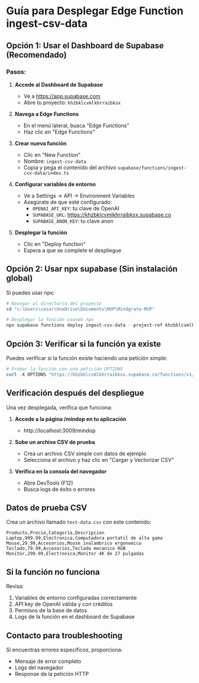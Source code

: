 # Guía para Desplegar Edge Function ingest-csv-data

## Opción 1: Usar el Dashboard de Supabase (Recomendado)

### Pasos:

1. **Accede al Dashboard de Supabase**
   - Ve a https://app.supabase.com
   - Abre tu proyecto: `khzbklcvmlkhrraibksx`

2. **Navega a Edge Functions**
   - En el menú lateral, busca "Edge Functions"
   - Haz clic en "Edge Functions"

3. **Crear nueva función**
   - Clic en "New Function" 
   - Nombre: `ingest-csv-data`
   - Copia y pega el contenido del archivo `supabase/functions/ingest-csv-data/index.ts`

4. **Configurar variables de entorno**
   - Ve a Settings → API → Environment Variables
   - Asegúrate de que esté configurado:
     - `OPENAI_API_KEY`: tu clave de OpenAI
     - `SUPABASE_URL`: https://khzbklcvmlkhrraibksx.supabase.co
     - `SUPABASE_ANON_KEY`: tu clave anon

5. **Desplegar la función**
   - Clic en "Deploy function"
   - Espera a que se complete el despliegue

## Opción 2: Usar npx supabase (Sin instalación global)

Si puedes usar npx:

```powershell
# Navegar al directorio del proyecto
cd "c:\Users\cesar\OneDrive\Documents\MVP\Mindgrate-MVP"

# Desplegar la función usando npx
npx supabase functions deploy ingest-csv-data --project-ref khzbklcvmlkhrraibksx
```

## Opción 3: Verificar si la función ya existe

Puedes verificar si la función existe haciendo una petición simple:

```powershell
# Probar la función con una petición OPTIONS
curl -X OPTIONS "https://khzbklcvmlkhrraibksx.supabase.co/functions/v1/ingest-csv-data" -H "Authorization: Bearer eyJhbGciOiJIUzI1NiIsInR5cCI6IkpXVCJ9.eyJpc3MiOiJzdXBhYmFzZSIsInJlZiI6ImtoemJrbGN2bWxraHJyYWlia3N4Iiwicm9sZSI6ImFub24iLCJpYXQiOjE3NDc3Njk5NjQsImV4cCI6MjA2MzM0NTk2NH0.-f3mBw4m5YDn-mPA_JPjQ7PeNNugMweFXA-IbavMR6o"
```

## Verificación después del despliegue

Una vez desplegada, verifica que funciona:

1. **Accede a la página /mindop en tu aplicación**
   - http://localhost:3009/mindop

2. **Sube un archivo CSV de prueba**
   - Crea un archivo CSV simple con datos de ejemplo
   - Selecciona el archivo y haz clic en "Cargar y Vectorizar CSV"

3. **Verifica en la consola del navegador**
   - Abre DevTools (F12)
   - Busca logs de éxito o errores

## Datos de prueba CSV

Crea un archivo llamado `test-data.csv` con este contenido:

```csv
Producto,Precio,Categoria,Descripcion
Laptop,999.99,Electronica,Computadora portatil de alta gama
Mouse,29.99,Accesorios,Mouse inalambrico ergonomico
Teclado,79.99,Accesorios,Teclado mecanico RGB
Monitor,299.99,Electronica,Monitor 4K de 27 pulgadas
```

## Si la función no funciona

Revisa:
1. Variables de entorno configuradas correctamente
2. API key de OpenAI válida y con créditos
3. Permisos de la base de datos
4. Logs de la función en el dashboard de Supabase

## Contacto para troubleshooting

Si encuentras errores específicos, proporciona:
- Mensaje de error completo
- Logs del navegador
- Response de la petición HTTP
